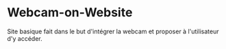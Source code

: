 # Webcam-on-Website

Site basique fait dans le but d'intégrer la webcam et proposer à l'utilisateur d'y accéder.

